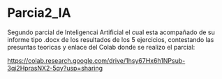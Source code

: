 # Parcia2_IA
Segundo parcial de Inteligencai Artificial el cual esta acompañado de su informe tipo .docx de los resultados de los 5 ejercicios, contestando las presuntas teoricas y enlace del Colab donde se realizo el parcial: 

https://colab.research.google.com/drive/1hsy67Hx6h1NPsub-3qi2HprasNX2-5qy?usp=sharing
